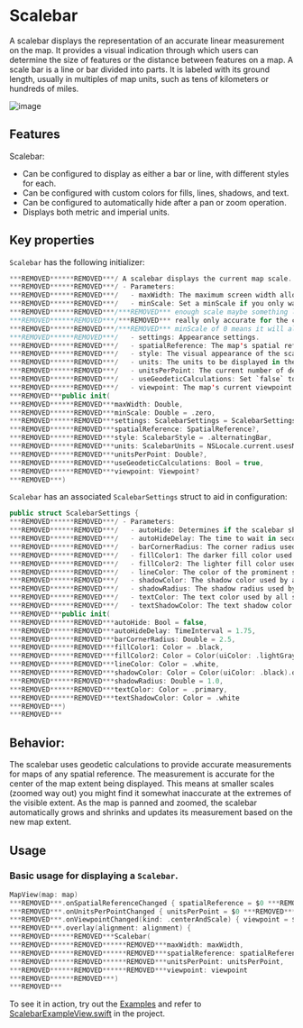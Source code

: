# Scalebar

A scalebar displays the representation of an accurate linear measurement on the map. It provides a visual indication through which users can determine the size of features or the distance between features on a map. A scale bar is a line or bar divided into parts. It is labeled with its ground length, usually in multiples of map units, such as tens of kilometers or hundreds of miles. 

![image](https:***REMOVED***user-images.githubusercontent.com/3998072/203605457-df6f845c-9245-4608-a61e-6d1e2e63a81b.png)

## Features

Scalebar:

- Can be configured to display as either a bar or line, with different styles for each.
- Can be configured with custom colors for fills, lines, shadows, and text.
- Can be configured to automatically hide after a pan or zoom operation.
- Displays both metric and imperial units.

## Key properties

`Scalebar` has the following initializer:

```swift
***REMOVED******REMOVED***/ A scalebar displays the current map scale.
***REMOVED******REMOVED***/ - Parameters:
***REMOVED******REMOVED***/   - maxWidth: The maximum screen width allotted to the scalebar.
***REMOVED******REMOVED***/   - minScale: Set a minScale if you only want the scalebar to appear when you reach a large
***REMOVED******REMOVED***/***REMOVED*** enough scale maybe something like 10_000_000. This could be useful because the scalebar is
***REMOVED******REMOVED***/***REMOVED*** really only accurate for the center of the map on smaller scales (when zoomed way out). A
***REMOVED******REMOVED***/***REMOVED*** minScale of 0 means it will always be visible.
***REMOVED******REMOVED***/   - settings: Appearance settings.
***REMOVED******REMOVED***/   - spatialReference: The map's spatial reference.
***REMOVED******REMOVED***/   - style: The visual appearance of the scalebar.
***REMOVED******REMOVED***/   - units: The units to be displayed in the scalebar.
***REMOVED******REMOVED***/   - unitsPerPoint: The current number of device independent pixels to map display units.
***REMOVED******REMOVED***/   - useGeodeticCalculations: Set `false` to compute scale without a geodesic curve.
***REMOVED******REMOVED***/   - viewpoint: The map's current viewpoint.
***REMOVED***public init(
***REMOVED******REMOVED***maxWidth: Double,
***REMOVED******REMOVED***minScale: Double = .zero,
***REMOVED******REMOVED***settings: ScalebarSettings = ScalebarSettings(),
***REMOVED******REMOVED***spatialReference: SpatialReference?,
***REMOVED******REMOVED***style: ScalebarStyle = .alternatingBar,
***REMOVED******REMOVED***units: ScalebarUnits = NSLocale.current.usesMetricSystem ? .metric : .imperial,
***REMOVED******REMOVED***unitsPerPoint: Double?,
***REMOVED******REMOVED***useGeodeticCalculations: Bool = true,
***REMOVED******REMOVED***viewpoint: Viewpoint?
***REMOVED***)
```

`Scalebar` has an associated `ScalebarSettings` struct to aid in configuration:

```swift
public struct ScalebarSettings {
***REMOVED******REMOVED***/ - Parameters:
***REMOVED******REMOVED***/   - autoHide: Determines if the scalebar should automatically hide/show itself.
***REMOVED******REMOVED***/   - autoHideDelay: The time to wait in seconds before the scalebar hides itself.
***REMOVED******REMOVED***/   - barCornerRadius: The corner radius used by bar style scalebar renders.
***REMOVED******REMOVED***/   - fillColor1: The darker fill color used by the alternating bar style render.
***REMOVED******REMOVED***/   - fillColor2: The lighter fill color used by the bar style renders.
***REMOVED******REMOVED***/   - lineColor: The color of the prominent scalebar line.
***REMOVED******REMOVED***/   - shadowColor: The shadow color used by all scalebar style renders.
***REMOVED******REMOVED***/   - shadowRadius: The shadow radius used by all scalebar style renders.
***REMOVED******REMOVED***/   - textColor: The text color used by all scalebar style renders.
***REMOVED******REMOVED***/   - textShadowColor: The text shadow color used by all scalebar style renders.
***REMOVED***public init(
***REMOVED******REMOVED***autoHide: Bool = false,
***REMOVED******REMOVED***autoHideDelay: TimeInterval = 1.75,
***REMOVED******REMOVED***barCornerRadius: Double = 2.5,
***REMOVED******REMOVED***fillColor1: Color = .black,
***REMOVED******REMOVED***fillColor2: Color = Color(uiColor: .lightGray).opacity(0.5),
***REMOVED******REMOVED***lineColor: Color = .white,
***REMOVED******REMOVED***shadowColor: Color = Color(uiColor: .black).opacity(0.65),
***REMOVED******REMOVED***shadowRadius: Double = 1.0,
***REMOVED******REMOVED***textColor: Color = .primary,
***REMOVED******REMOVED***textShadowColor: Color = .white
***REMOVED***)
***REMOVED***
```

## Behavior:

The scalebar uses geodetic calculations to provide accurate measurements for maps of any spatial reference. The measurement is accurate for the center of the map extent being displayed. This means at smaller scales (zoomed way out) you might find it somewhat inaccurate at the extremes of the visible extent. As the map is panned and zoomed, the scalebar automatically grows and shrinks and updates its measurement based on the new map extent.

## Usage

### Basic usage for displaying a `Scalebar`.

```swift
MapView(map: map)
***REMOVED***.onSpatialReferenceChanged { spatialReference = $0 ***REMOVED***
***REMOVED***.onUnitsPerPointChanged { unitsPerPoint = $0 ***REMOVED***
***REMOVED***.onViewpointChanged(kind: .centerAndScale) { viewpoint = $0 ***REMOVED***
***REMOVED***.overlay(alignment: alignment) {
***REMOVED******REMOVED***Scalebar(
***REMOVED******REMOVED******REMOVED***maxWidth: maxWidth,
***REMOVED******REMOVED******REMOVED***spatialReference: spatialReference,
***REMOVED******REMOVED******REMOVED***unitsPerPoint: unitsPerPoint,
***REMOVED******REMOVED******REMOVED***viewpoint: viewpoint
***REMOVED******REMOVED***)
***REMOVED***
```

To see it in action, try out the [Examples](../../Examples) and refer to [ScalebarExampleView.swift](../../Examples/Examples/ScalebarExampleView.swift) in the project.
